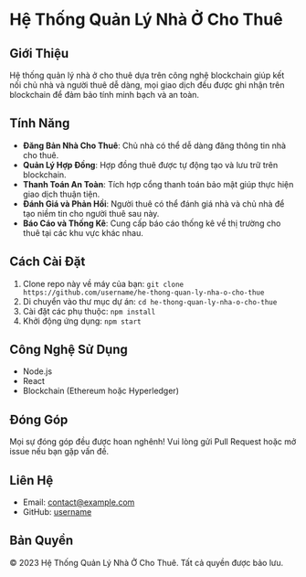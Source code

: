 # Hệ Thống Quản Lý Nhà Ở Cho Thuê

## Giới Thiệu
Hệ thống quản lý nhà ở cho thuê dựa trên công nghệ blockchain giúp kết nối chủ nhà và người thuê dễ dàng, mọi giao dịch đều được ghi nhận trên blockchain để đảm bảo tính minh bạch và an toàn.

## Tính Năng
- **Đăng Bản Nhà Cho Thuê**: Chủ nhà có thể dễ dàng đăng thông tin nhà cho thuê.
- **Quản Lý Hợp Đồng**: Hợp đồng thuê được tự động tạo và lưu trữ trên blockchain.
- **Thanh Toán An Toàn**: Tích hợp cổng thanh toán bảo mật giúp thực hiện giao dịch thuận tiện.
- **Đánh Giá và Phản Hồi**: Người thuê có thể đánh giá nhà và chủ nhà để tạo niềm tin cho người thuê sau này.
- **Báo Cáo và Thống Kê**: Cung cấp báo cáo thống kê về thị trường cho thuê tại các khu vực khác nhau.

## Cách Cài Đặt
1. Clone repo này về máy của bạn: `git clone https://github.com/username/he-thong-quan-ly-nha-o-cho-thue`
2. Di chuyển vào thư mục dự án: `cd he-thong-quan-ly-nha-o-cho-thue`
3. Cài đặt các phụ thuộc: `npm install`
4. Khởi động ứng dụng: `npm start`

## Công Nghệ Sử Dụng
- Node.js
- React
- Blockchain (Ethereum hoặc Hyperledger)

## Đóng Góp
Mọi sự đóng góp đều được hoan nghênh! Vui lòng gửi Pull Request hoặc mở issue nếu bạn gặp vấn đề.

## Liên Hệ
- Email: contact@example.com
- GitHub: [username](https://github.com/username)

## Bản Quyền
© 2023 Hệ Thống Quản Lý Nhà Ở Cho Thuê. Tất cả quyền được bảo lưu.